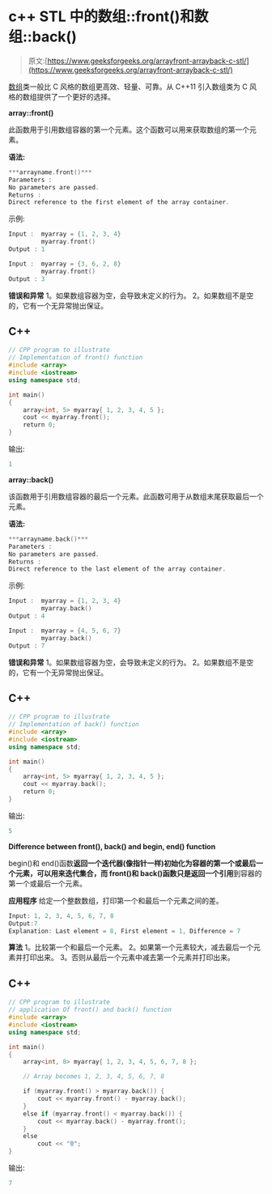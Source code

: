 # c++ STL 中的数组::front()和数组::back()

> 原文:[https://www.geeksforgeeks.org/arrayfront-arrayback-c-stl/](https://www.geeksforgeeks.org/arrayfront-arrayback-c-stl/)

[数组](https://www.geeksforgeeks.org/array-class-c/)类一般比 C 风格的数组更高效、轻量、可靠。从 C++11 引入数组类为 C 风格的数组提供了一个更好的选择。

**array::front()**

此函数用于引用数组容器的第一个元素。这个函数可以用来获取数组的第一个元素。

**语法:**

```cpp
***arrayname.front()***
Parameters :
No parameters are passed.
Returns :
Direct reference to the first element of the array container.
```

示例:

```cpp
Input :  myarray = {1, 2, 3, 4}
         myarray.front()
Output : 1

Input :  myarray = {3, 6, 2, 8}
         myarray.front()
Output : 3
```

**错误和异常**
1。如果数组容器为空，会导致未定义的行为。
2。如果数组不是空的，它有一个无异常抛出保证。

## C++

```cpp
// CPP program to illustrate
// Implementation of front() function
#include <array>
#include <iostream>
using namespace std;

int main()
{
    array<int, 5> myarray{ 1, 2, 3, 4, 5 };
    cout << myarray.front();
    return 0;
}
```

输出:

```cpp
1
```

**array::back()**

该函数用于引用数组容器的最后一个元素。此函数可用于从数组末尾获取最后一个元素。

**语法:**

```cpp
***arrayname.back()***
Parameters :
No parameters are passed.
Returns :
Direct reference to the last element of the array container.
```

示例:

```cpp
Input :  myarray = {1, 2, 3, 4}
         myarray.back()
Output : 4

Input :  myarray = {4, 5, 6, 7}
         myarray.back()
Output : 7
```

**错误和异常**
1。如果数组容器为空，会导致未定义的行为。
2。如果数组不是空的，它有一个无异常抛出保证。

## C++

```cpp
// CPP program to illustrate
// Implementation of back() function
#include <array>
#include <iostream>
using namespace std;

int main()
{
    array<int, 5> myarray{ 1, 2, 3, 4, 5 };
    cout << myarray.back();
    return 0;
}
```

输出:

```cpp
5
```

**Difference between front(), back() and begin, end() function**

begin()和 end()函数**返回一个迭代器(像指针一样)**初始化为容器的第一个或最后一个元素，可以用来迭代集合，而 front()和 back()函数只是**返回一个引用**到容器的第一个或最后一个元素。

**应用程序**
给定一个整数数组，打印第一个和最后一个元素之间的差。

```cpp
Input: 1, 2, 3, 4, 5, 6, 7, 8
Output:7
Explanation: Last element = 8, First element = 1, Difference = 7
```

**算法**
1。比较第一个和最后一个元素。
2。如果第一个元素较大，减去最后一个元素并打印出来。
3。否则从最后一个元素中减去第一个元素并打印出来。

## C++

```cpp
// CPP program to illustrate
// application Of front() and back() function
#include <array>
#include <iostream>
using namespace std;

int main()
{
    array<int, 8> myarray{ 1, 2, 3, 4, 5, 6, 7, 8 };

    // Array becomes 1, 2, 3, 4, 5, 6, 7, 8

    if (myarray.front() > myarray.back()) {
        cout << myarray.front() - myarray.back();
    }
    else if (myarray.front() < myarray.back()) {
        cout << myarray.back() - myarray.front();
    }
    else
        cout << "0";
}
```

输出:

```cpp
7
```